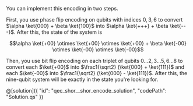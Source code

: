 You can implement this encoding in two steps.

First, you use phase flip encoding on qubits with indices $0, 3, 6$ to convert $\alpha \ket{000} + \beta \ket{100}$ into $\alpha \ket{+++} + \beta \ket{---}$.
After this, the state of the system is 

$$\alpha \ket{+00} \otimes \ket{+00} \otimes \ket{+00} + \beta \ket{-00} \otimes \ket{-00} \otimes \ket{-00}$$

Then, you use bit flip encoding on each triplet of qubits $0 \ldots 2, 3 \ldots 5, 6 \ldots 8$ to convert each $\ket{+00}$ into $\frac1{\sqrt2} (\ket{000} + \ket{111})$ and each $\ket{-00}$ into $\frac1{\sqrt2} (\ket{000} - \ket{111})$. After this, the nine-qubit system will be exactly in the state you're looking for.

@[solution]({
    "id": "qec_shor__shor_encode_solution",
    "codePath": "Solution.qs"
})
